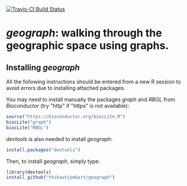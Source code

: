 [![Travis-CI Build Status](https://travis-ci.org/thibautjombart/geograph.svg?branch=master)](https://travis-ci.org/thibautjombart/geograph)



*geograph*: walking through the geographic space using graphs.
=================================================


Installing *geograph*
-------------

All the following instructions should be entered from a new R session to avoid errors due to installing attached packages.

You may need to install manually the packages *graph* and *RBGL* from *Bioconductor* (try "http" if "https" is not available):
```r
source("https://bioconductor.org/biocLite.R")
biocLite("graph")
biocLite("RBGL")
```

*devtools* is also needed to install *geograph*:
```r
install.packages("devtools")
```


Then, to install *geograph*, simply type:
```r
library(devtools)
install_github("thibautjombart/geograph")
```


